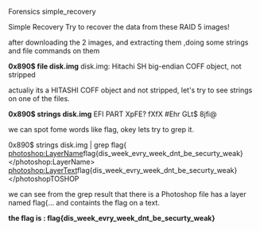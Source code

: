 Forensics
simple_recovery

Simple Recovery Try to recover the data from these RAID 5 images!

after downloading the 2 images, and extracting them ,doing some strings and file commands on them 

<b>0x890$ file disk.img</b>
disk.img: Hitachi SH big-endian COFF object, not stripped

actualiy its a HITASHI COFF object and not stripped, let's try to see strings on one of the files. 

<b>0x890$ strings disk.img</b>
EFI PART
XpFE?
fXfX
#Ehr
GLt$
8jfi@


we can spot fome words like flag, okey lets try to grep it. 

0x890$ strings disk.img | grep flag{
                  <photoshop:LayerName>flag{dis_week_evry_week_dnt_be_securty_weak}</photoshop:LayerName>
                  <photoshop:LayerText>flag{dis_week_evry_week_dnt_be_securty_weak}</photoshopTOSHOP
                  
we can see from the grep result that there is a Photoshop file has a layer named flag{... and containts the flag on a text.

<b>the flag is : flag{dis_week_evry_week_dnt_be_securty_weak}</b>
